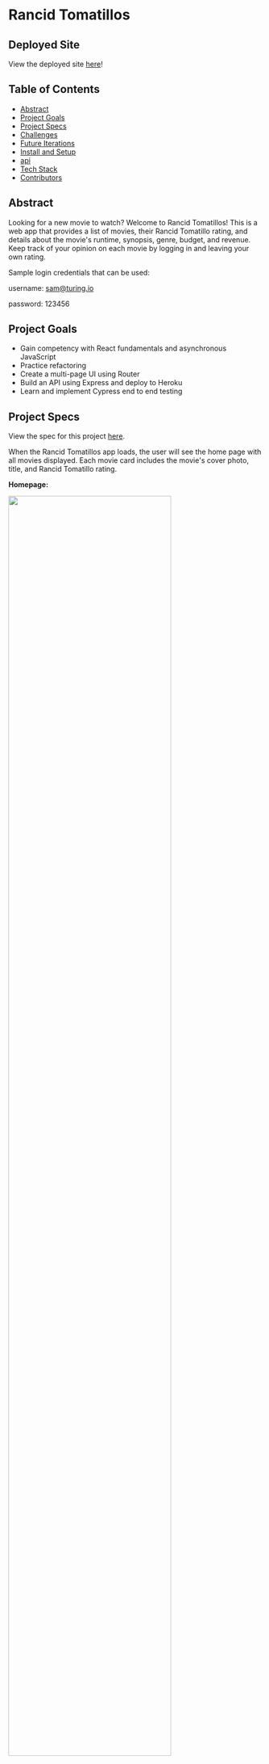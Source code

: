 # Rancid Tomatillos

## Deployed Site

View the deployed site [here](https://rancidtomatillos-client.netlify.app/)!

## Table of Contents   

- [Abstract](#abstract)
- [Project Goals](#project-goals)
- [Project Specs](#project-specs)
- [Challenges](#challenges)
- [Future Iterations](#future-iterations)
- [Install and Setup](#install-and-setup)
- [api](#api)
- [Tech Stack](#tech-stack)
- [Contributors](#contributors)

## Abstract

Looking for a new movie to watch? Welcome to Rancid Tomatillos! This is a web app that provides a list of movies, their Rancid Tomatillo rating, and details about the movie's runtime, synopsis, genre, budget, and revenue. Keep track of your opinion on each movie by logging in and leaving your own rating.

Sample login credentials that can be used: 

username: sam@turing.io

password: 123456

## Project Goals

- Gain competency with React fundamentals and asynchronous JavaScript
- Practice refactoring
- Create a multi-page UI using Router
- Build an API using Express and deploy to Heroku
- Learn and implement Cypress end to end testing


## Project Specs

View the spec for this project [here](https://frontend.turing.edu/projects/module-3/rancid-tomatillos-v3.html).

When the Rancid Tomatillos app loads, the user will see the home page with all movies displayed. Each movie card includes the movie's cover photo, title, and Rancid Tomatillo rating.

**Homepage:**

<img src="https://media.giphy.com/media/e32glxOhqPCLu8kbQ0/giphy-downsized.gif" width="80%">

When a user clicks on a movie card, they are brought to a new page that displays additional details for that movie. If data is missing for a movie's details, a message is shown letting users know that information is unavailable. The user can click the "back" button to navigate back to the home page and view all movies.

**View a movie's details page:**

<img src="https://media.giphy.com/media/4dCXu15rJKMNfmyh57/giphy-downsized.gif" width="80%">

A user can login to their account by clicking the "login" button from any page on the site. A login modal will appear and the user can enter their credentials. If an incorrect email or password is entered, the user is shown an error message letting them know what went wrong. If the credentials are correct, the user is now logged in to their account and is brought back to the page they were previously on.

When logged in, the user has the option to add a rating using the stars on a movie's details page. The user can change their rating as many times as they'd like.

**Login from home page:**

<img src="https://media.giphy.com/media/ofXv8RsfrFU5P4YrOg/giphy.gif" width="80%">

**Login from a movie details page:**

<img src="https://media.giphy.com/media/ZER1jtSlMzDCUMqLsM/giphy.gif" width="80%">

**Login error:**

 <img src="https://media.giphy.com/media/dUyRyYLXv4knvZpVLd/giphy.gif" width="80%">

If an error occurs when trying to access the app, the user is shown an error modal letting them know what went wrong. If there is a 500 error, the user is asked to come back later. For all other errors, the user is shown the error message as well as a link back to the Rancid Tomatillos homepage. For example, if the user enters an incorrect url for a movie details page, they are shown a 404 error and can follow the link back to the home page.

**Error handling:**

 <img src="https://media.giphy.com/media/R12a4a1e8wXB3mxQls/giphy.gif" width="80%">

## Challenges

- This app was built in the short time span of 13 days.
- This was our team's first time implementing React Router, Cypress, Express, and deploying to Heroku. Each of these new technologies came with a learning curve and many hours of research.
- Following the project spec, our team first built out this React app using conditional rendering. Once complete, we then refactored the app using Router to replace the conditional rendering. Refactoring with Router, rather than implementing it from the beginning, seemed to bring additional challenges and complications.
- The api's that are provided for this app are missing information, so the team had to utilize data cleaning and extensive error handling to account for each scenario.

## Future Iterations

- Add a search bar and filter options to main page
- Show user's rating on movie card on home page
- Use a database to store user ratings data so that it persists beyond one session. Our API data is stored in the Express server file, and due to Heroku limitations, any new data does not persist after a user's session.
- Refining the error handling on the login modal (hiding the error message when a user clicks back into the input, do not clear inputs, etc)
- Add the ability for a user to delete their rating from a movie

## Install and Setup

To run this app locally:

1. fork this repository
2. run ```git clone git clone git@github.com:GraceGardner/rancidtomatillos.git``` in your command line
3. Run ```cd rancidtomatillos``` to navigate into the repository
4. Run ```npm install```
5. Run ```npm start```
6. Visit ```http://localhost:3000/``` in your browser to view the Rancid Tomatillos app!
7. Open a second terminal tab and run ```npm run cypress``` (while localhost:3000 is still running) to access the cypress testing for this app

## API

For this project, we access data from two API's.

Movie and user data is accessed via the following API, built by staff at Turing.

[Movie Data API](https://rancid-tomatillos.herokuapp.com/api/v1)

Our team gave ourselves the challenge to learn and implement Express to build an API that stores all user ratings. See both the API and repo below.

[User Ratings API repo](https://github.com/aliroemhildt/user-ratings-api)

[User Ratings API](https://rancidtomatillos-api.netlify.app/.netlify/functions/api/v1/ratings)

## Tech Stack

![React](https://img.shields.io/badge/react-%2320232a.svg?style=for-the-badge&logo=react&logoColor=%2361DAFB)

![React Router](https://img.shields.io/badge/React_Router-CA4245?style=for-the-badge&logo=react-router&logoColor=white)

![SASS](https://img.shields.io/badge/SASS-hotpink.svg?style=for-the-badge&logo=SASS&logoColor=white)

![Express.js](https://img.shields.io/badge/express.js-%23404d59.svg?style=for-the-badge&logo=express&logoColor=%2361DAFB)

![cypress](https://img.shields.io/badge/-cypress-%23E5E5E5?style=for-the-badge&logo=cypress&logoColor=058a5e)

## Contributors

[Ali Roemhildt](https://github.com/aliroemhildt)

[Grace Gardner](https://github.com/GraceGardner)
